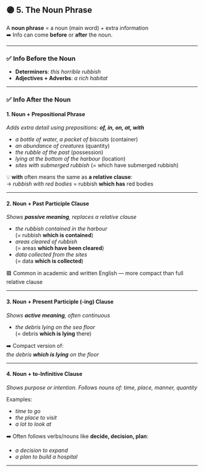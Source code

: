 ## 🟣 5. The Noun Phrase

A **noun phrase** = a noun (main word) + extra information  
➡️ Info can come **before** or **after** the noun.

---

### ✅ Info **Before** the Noun
- **Determiners**: _this horrible rubbish_  
- **Adjectives + Adverbs**: _a rich habitat_

---

### ✅ Info **After** the Noun

#### 1. Noun + Prepositional Phrase  
_Adds extra detail using prepositions: **of, in, on, at, with**_

- _a bottle of water, a packet of biscuits_ (container)  
- _an abundance of creatures_ (quantity)  
- _the rubble of the past_ (possession)  
- _lying at the bottom of the harbour_ (location)  
- _sites with submerged rubbish_ (= which have submerged rubbish)

💡 **with** often means the same as **a relative clause**:  
→ _rubbish with red bodies_ = rubbish **which has** red bodies

---

#### 2. Noun + Past Participle Clause  
_Shows **passive meaning**, replaces a relative clause_

- _the rubbish contained in the harbour_  
  (= rubbish **which is contained**)  
- _areas cleared of rubbish_  
  (= areas **which have been cleared**)  
- _data collected from the sites_  
  (= data **which is collected**)

🟪 Common in academic and written English — more compact than full relative clause

---

#### 3. Noun + Present Participle (-ing) Clause  
_Shows **active meaning**, often continuous_

- _the debris lying on the sea floor_  
  (= debris **which is lying** there)

➡️ Compact version of:  
  _the debris **which is lying** on the floor_

---

#### 4. Noun + to-Infinitive Clause  
_Shows purpose or intention. Follows nouns of: time, place, manner, quantity_

Examples:
- _time to go_  
- _the place to visit_  
- _a lot to look at_

➡️ Often follows verbs/nouns like **decide, decision, plan**:  
- _a decision to expand_  
- _a plan to build a hospital_

---
